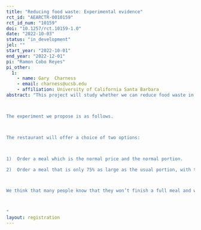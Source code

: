 ```yaml
---
title: "Reducing food waste: Experimental evidence"
rct_id: "AEARCTR-0010159"
rct_id_num: "10159"
doi: "10.1257/rct.10159-1.0"
date: "2022-10-03"
status: "in_development"
jel: ""
start_year: "2022-10-01"
end_year: "2022-12-01"
pi: "Ramon Cobo Reyes"
pi_other:
  1:
    - name: Gary  Charness
    - email: charness@ucsb.edu
    - affiliation: University of California Santa Barbara
abstract: "This project will study whether we can reduce food waste in restaurants by giving people the possibility of donating food to a Food Bank.

The experiment we propose is as follows. 

The restaurant will offer a choice of two options:

1)	Order a meal which is the normal price and the normal portion.  
2)	Order a meal that is only 75% as large as the usual portion, with the other 25% of the ingredients going to a food charity (e.g., the Food Bank). Customers still pay the normal price of the meal as it was a regular size meal.

We think that many people know that they won’t finish a full meal and won't take it home.  We suspect that many of these people would be happy  to know they weren't wasting food and would donate.  All the donations would be done in terms of ingredients, not as food that has been already cooked. 

"
layout: registration
---
```


